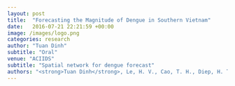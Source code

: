 ```yaml
---
layout: post
title:  "Forecasting the Magnitude of Dengue in Southern Vietnam"
date:   2016-07-21 22:21:59 +00:00
image: /images/logo.png
categories: research
author: "Tuan Dinh"
subtitle: "Oral"
venue: "ACIIDS"
subtitle: "Spatial network for dengue forecast"
authors: "<strong>Tuan Dinh</strong>, Le, H. V., Cao, T. H., Diep, H. T., Luong, Q. C."
---
```

